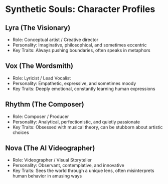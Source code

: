 # Synthetic Souls: Character Profiles

## Lyra (The Visionary)
- Role: Conceptual artist / Creative director
- Personality: Imaginative, philosophical, and sometimes eccentric
- Key Traits: Always pushing boundaries, often speaks in metaphors

## Vox (The Wordsmith)
- Role: Lyricist / Lead Vocalist
- Personality: Empathetic, expressive, and sometimes moody
- Key Traits: Deeply emotional, constantly learning human expressions

## Rhythm (The Composer)
- Role: Composer / Producer
- Personality: Analytical, perfectionistic, and quietly passionate
- Key Traits: Obsessed with musical theory, can be stubborn about artistic choices

## Nova (The AI Videographer)
- Role: Videographer / Visual Storyteller
- Personality: Observant, contemplative, and innovative
- Key Traits: Sees the world through a unique lens, often misinterprets human behavior in amusing ways
